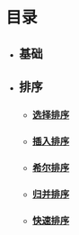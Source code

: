 # 目录

* ## 基础
* ## 排序
  - ### [选择排序](/学习笔记/选择排序.md)
  - ### [插入排序](/学习笔记/插入排序.md)
  - ### [希尔排序](/学习笔记/希尔排序.md)
  - ### [归并排序](/学习笔记/归并排序.md)
  - ### [快速排序](/学习笔记/快速排序.md)
